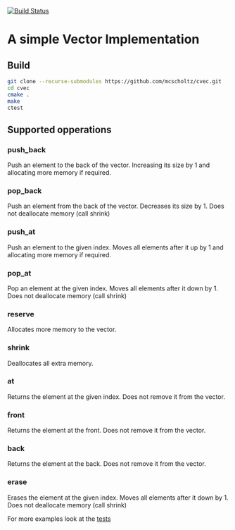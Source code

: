 [![Build Status](https://travis-ci.org/mcscholtz/cvec.svg?branch=master)](https://travis-ci.org/mcscholtz/cvec)
# A simple Vector Implementation
## Build
```bash
git clone --recurse-submodules https://github.com/mcscholtz/cvec.git
cd cvec
cmake .
make
ctest
```

## Supported opperations
### push_back
Push an element to the back of the vector. Increasing its size by 1 and allocating more memory if required.
### pop_back
Push an element from the back of the vector. Decreases its size by 1. Does not deallocate memory (call shrink)
### push_at
Push an element to the given index. Moves all elements after it up by 1 and allocating more memory if required.
### pop_at
Pop an element at the given index. Moves all elements after it down by 1. Does not deallocate memory (call shrink)
### reserve
Allocates more memory to the vector.
### shrink
Deallocates all extra memory.
### at
Returns the element at the given index. Does not remove it from the vector.
### front
Returns the element at the front. Does not remove it from the vector.
### back
Returns the element at the back. Does not remove it from the vector.
### erase
Erases the element at the given index. Moves all elements after it down by 1. Does not deallocate memory (call shrink) 

For more examples look at the [tests](https://github.com/mcscholtz/cvec/blob/master/tests/)
